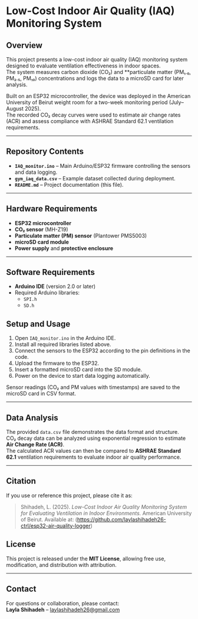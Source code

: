 # Low-Cost Indoor Air Quality (IAQ) Monitoring System

## Overview
This project presents a low-cost indoor air quality (IAQ) monitoring system designed to evaluate ventilation effectiveness in indoor spaces.  
The system measures carbon dioxide (CO₂) and **particulate matter (PM₁.₀, PM₂.₅, PM₁₀) concentrations and logs the data to a microSD card for later analysis.  

Built on an ESP32 microcontroller, the device was deployed in the American University of Beirut weight room for a two-week monitoring period (July–August 2025).  
The recorded CO₂ decay curves were used to estimate air change rates (ACR) and assess compliance with ASHRAE Standard 62.1 ventilation requirements.

---

## Repository Contents
- **`IAQ_monitor.ino`** – Main Arduino/ESP32 firmware controlling the sensors and data logging.  
- **`gym_iaq_data.csv`** – Example dataset collected during deployment.  
- **`README.md`** – Project documentation (this file).

---

## Hardware Requirements
- **ESP32 microcontroller**  
- **CO₂ sensor** (MH-Z19)  
- **Particulate matter (PM) sensor** (Plantower PMS5003)  
- **microSD card module**  
- **Power supply** and **protective enclosure**

---

## Software Requirements
- **Arduino IDE** (version 2.0 or later)
- Required Arduino libraries:
  - `SPI.h`
  - `SD.h` 

## Setup and Usage
1. Open `IAQ_monitor.ino` in the Arduino IDE.  
2. Install all required libraries listed above.  
3. Connect the sensors to the ESP32 according to the pin definitions in the code.  
4. Upload the firmware to the ESP32.  
5. Insert a formatted microSD card into the SD module.  
6. Power on the device to start data logging automatically.

Sensor readings (CO₂ and PM values with timestamps) are saved to the microSD card in CSV format.

---

## Data Analysis
The provided `data.csv` file demonstrates the data format and structure.  
CO₂ decay data can be analyzed using exponential regression to estimate **Air Change Rate (ACR)**.  
The calculated ACR values can then be compared to **ASHRAE Standard 62.1** ventilation requirements to evaluate indoor air quality performance.

---
## Citation
If you use or reference this project, please cite it as:

> Shihadeh, L. (2025). *Low-Cost Indoor Air Quality Monitoring System for Evaluating Ventilation in Indoor Environments.* American University of Beirut. Available at: (https://github.com/laylashihadeh26-ctrl/esp32-air-quality-logger)

## License
This project is released under the **MIT License**, allowing free use, modification, and distribution with attribution.

---

## Contact
For questions or collaboration, please contact:  
**Layla Shihadeh** – laylashihadeh26@gmail.com  

